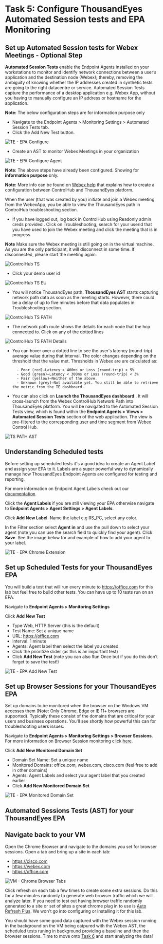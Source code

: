 # Task 5: Configure ThousandEyes Automated Session tests and EPA Monitoring

## Set up Automated Session tests for Webex Meetings - Optional Step

**Automated Session Tests** enable the Endpoint Agents installed on your  workstations to monitor and identify network connections between a user’s application and the destination node (Webex); thereby, removing the ambiguity of knowing whether the IP addresses created in synthetic tests are going to the right datacentre or service.
Automated Session Tests capture the performance of a desktop application e.g. Webex App, without you having to manually configure an IP address or hostname for the application.

**Note:** The below configuration steps are for information purpose only

* Navigate to the Endpoint Agents > Monitoring Settings > Automated Session Tests tab.
* Click the Add New Test button.

![TE - EPA Configure](./assets/task5/epa-configure.png)

* Create an AST to monitor Webex Meetings in your organization  

![TE - EPA Configure Agent](./assets/task5/epa-config-agent.png)

**Note:** The above steps have already been configured. Showing for **information purpose** only. 

**Note:** More info can be found on [Webex help](https://help.webex.com/en-us/article/nymfj2d/Integrate-ThousandEyes-with-Troubleshooting-in-Control-Hub) that explains how to create a configuration between ControlHub and ThousandEyes platform.

When the user (that was created by you) initiate and join a Webex meeting from the WebexApp, you be able to view the ThousandEyes path in ControlHub troubleshooting section.

* If you have logged out, log back in ControlHub using Readonly admin creds provided . Click on Troubleshooting,  search for your userid that you have used to join the Webex meeting and click the meeting that is in progress.

**Note** Make sure the Webex meeting is still going on in the virtual machine. As you are the only participant, it will disconnect in some time. If disconnected, please start the meeting again.

![ControlHub TS](./assets/task4/CH-TS.png)

* Click your demo user id

![ControlHub TS EU](./assets/task5/CH-User.png)

* You will notice ThousandEyes path. **ThousandEyes AST** starts capturing network path data as soon as the meeting starts. However, there could be a delay of up to five minutes before that data populates in Troubleshooting section. 

![ControlHub TS PATH](./assets/task5/CH-User-Path.png)

* The network path route shows the details for each node that the hop connected to. Click on any of the dotted lines 

![ControlHub TS PATH Details](./assets/task5/CH-User-Path-details.png)

* You can hover over a dotted line to see the user's latency (round-trip) average value during that interval. The color changes depending on the threshold that the value met. Thresholds in Webex are are calculated as:

        - Poor (red)—Latency > 400ms or Loss (round-trip) > 5%
        - Good (green)—Latency < 300ms or Loss (round-trip) < 3%
        - Fair (yellow)—Neither of the above.
        - Unknown (grey)—Not available yet. You still be able to retrieve the metric from the TE dashboard.

* You can also click on **Launch the ThousandEyes dashboard** . It will cross-launch from the Webex ControlHub Network Path into ThousandEyes platform. You will be navigated to the Automated Session Tests view, which is found within the **Endpoint Agents > Views > Automated Session Tests** section of the web application. The view is pre-filtered to the corresponding user and time segment from Webex Control Hub.

![TS PATH AST](./assets/task5/AST-Path-details.png)

## Understanding Scheduled tests 

Before setting up scheduled tests it's a good idea to create an Agent Label and assign your EPA to it. Labels are a super powerful way to dynamically manage how ThousandEyes Endpoint Agents are configured for testing and reporting.

For more information on Endpoint Agent Labels check out our [documentation](https://docs.thousandeyes.com/product-documentation/global-vantage-points/endpoint-agents/configuring/configure-endpoint-agent-labels).

Click the **Agent Labels** if you are still viewing your EPA otherwise navigate to **Endpoint Agents > Agent Settings > Agent Labels**.

Click **Add New Label**. Name the label e.g RS_PC, select any color.

In the Filter section select **Agent** **in** and use the pull down to select your agent (note you can use the search field to quickly find your agent). Click **Save**. See the image below for and example of how to add your agent to your label.

![TE - EPA Chrome Extension](./assets/task5/epa-label.png)
## Set up Scheduled Tests for your ThousandEyes EPA

You will build a test that will run every minute to https://office.com for this lab but feel free to build other tests. You can have up to 10 tests run on an EPA.

Navigate to **Endpoint Agents > Monitoring Settings**

Click **Add New Test**

* Type Web, HTTP Server (this is the default)
* Test Name: Set a unique name
* URL: https://office.com
* Interval: 1 minute
* Agents: Agent label then select the label you created
* Click the prioritize slider (as this is an important test)
* Click **Add New Test** (note you can also Run Once but if you do this don’t forget to save the test!)

![TE - EPA Add New Test](./assets/task5/epa-add-new-test.png)

## Set up Browser Sessions for your ThousandEyes EPA

Set up domains to be monitored when the browser on the Windows VM accesses them (Note: Only Chrome, Edge or IE 11+ browsers are supported). Typically these consist of the domains that are critical for your users and businses operations. You'll see shortly how powerful this can for troubleshooting users issues. 

Navigate to **Endpoint Agents > Monitoring Settings > Browser Sessions**. For more information on Browser Session monitoring click [here](https://docs.thousandeyes.com/product-documentation/end-user-monitoring/browser-session/configure-browser-session).

Click **Add New Monitored Domain Set**

* Domain Set Name: Set a unique name
* Monitored Domains: office.com, webex.com, cisco.com (feel free to add in other domains)
* Agents: Agent Labels and select your agent label that you created earlier  
* Click **Add New Monitored Domain Set**

![TE - EPA Monitored Domain Set](./assets/task5/epa-domain-set.png)
## Automated Sessions Tests (AST) for your ThousandEyes EPA

<!-- Please do not make changes to the AST that is configured. **This is for informational purposes only.**

Navigate to **Endpoint Agents > Monitoring Settings > Automated Session Tests**

Click **Add New Test**

Click the **Target Pull Down**. Review the list applications then click **Cancel** -->

<!-- ![TE - EPA Automated Session Tests](./assets/task5/epa-ast.png)

Automated Session Tests make it easy to monitor dynamic sessions that are created by applications. Today, Microsoft Teams, Webex, Webex Calling and Zoom are out of the box. If you have a custom dynamic application you’d like to have monitored please reach out to your ThousandEyes TSA or support and let us know so we can collaborate with you and craete it. -->
## Navigate back to your VM

Open the Chrome Browser and navigate to the domains you set for browser sessions. Open a tab and bring up a site in each tab:

* https://cisco.com
* https://webex.com
* https://office.com

![VM - Chrome Browser Tabs](./assets/task5/vm-chrome-tabs.png)

Click refresh on each tab a few times to create some extra sessions. Do this for a few minutes randomly to generate web browser traffic which we will analyze later. If you need to test out having browser traffic randomly generated to a site or set of sites a great chrome plug in to use is [Auto Refresh Plus](https://autorefresh.io/). We won't go into configuring or installing it for this lab.

You should have some good data captured with the Webex session running in the background on the VM being catpured with the Webex AST, the scheduled tests runing in background providing a baseline and then the browser sessions. Time to move onto [Task 6](./Task6.md) and start analyzing the data!

